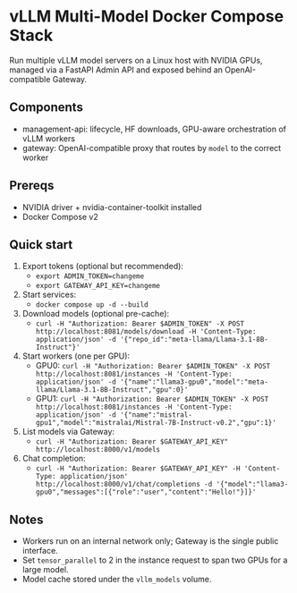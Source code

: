 # vLLM Multi-Model Docker Compose Stack

Run multiple vLLM model servers on a Linux host with NVIDIA GPUs, managed via a FastAPI Admin API and exposed behind an OpenAI-compatible Gateway.

## Components
- management-api: lifecycle, HF downloads, GPU-aware orchestration of vLLM workers
- gateway: OpenAI-compatible proxy that routes by `model` to the correct worker

## Prereqs
- NVIDIA driver + nvidia-container-toolkit installed
- Docker Compose v2

## Quick start
1. Export tokens (optional but recommended):
   - `export ADMIN_TOKEN=changeme`
   - `export GATEWAY_API_KEY=changeme`
2. Start services:
   - `docker compose up -d --build`
3. Download models (optional pre-cache):
   - `curl -H "Authorization: Bearer $ADMIN_TOKEN" -X POST http://localhost:8081/models/download -H 'Content-Type: application/json' -d '{"repo_id":"meta-llama/Llama-3.1-8B-Instruct"}'`
4. Start workers (one per GPU):
   - GPU0: `curl -H "Authorization: Bearer $ADMIN_TOKEN" -X POST http://localhost:8081/instances -H 'Content-Type: application/json' -d '{"name":"llama3-gpu0","model":"meta-llama/Llama-3.1-8B-Instruct","gpu":0}'`
   - GPU1: `curl -H "Authorization: Bearer $ADMIN_TOKEN" -X POST http://localhost:8081/instances -H 'Content-Type: application/json' -d '{"name":"mistral-gpu1","model":"mistralai/Mistral-7B-Instruct-v0.2","gpu":1}'`
5. List models via Gateway:
   - `curl -H "Authorization: Bearer $GATEWAY_API_KEY" http://localhost:8000/v1/models`
6. Chat completion:
   - `curl -H "Authorization: Bearer $GATEWAY_API_KEY" -H 'Content-Type: application/json' http://localhost:8000/v1/chat/completions -d '{"model":"llama3-gpu0","messages":[{"role":"user","content":"Hello!"}]}'`

## Notes
- Workers run on an internal network only; Gateway is the single public interface.
- Set `tensor_parallel` to 2 in the instance request to span two GPUs for a large model.
- Model cache stored under the `vllm_models` volume.
